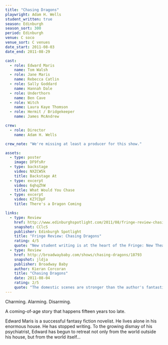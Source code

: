 ```yaml
---
title: "Chasing Dragons"
playwright: Adam H. Wells
student_written: true
season: Edinburgh
season_sort: 300
period: Edinburgh
venue: C soco
venue_sort: C venues
date_start: 2011-08-03
date_end: 2011-08-29

cast:
  - role: Edward Maris
    name: Tom Walsh
  - role: Jane Maris
    name: Rebecca Catlin
  - role: Sally Goddard
    name: Hannah Dale
  - role: Underthorn
    name: Ben Cave
  - role: Witch
    name: Laura Kaye Thomson
  - role: Hermit / Bridgekeeper
    name: James McAndrew

crew:
  - role: Director
    name: Adam H. Wells

crew_note: "We're missing at least a producer for this show."

assets:
  - type: poster
    image: DF9fsRr
  - type: backstage
    video: NXZCW5k
    title: Backstage At
  - type: excerpt
    video: 6qhqZhW
    title: What Would You Chase
  - type: excerpt
    video: KZ7CDpF
    title: There's a Dragon Coming

links:
  - type: Review
    href: http://www.edinburghspotlight.com/2011/08/fringe-review-chasing-dragons/
    snapshot: CClcS
    publisher: Edinburgh Spotlight
    title: "Fringe Review: Chasing Dragons"
    rating: 4/5
    quote: "New student writing is at the heart of the Fringe: New Theatre help keep this heart beating with a gripping and satisfyingly complete piece of theatre which shows emerging young talent is anything but a fantasy."
  - type: Review
    href: http://broadwaybaby.com/shows/chasing-dragons/18793
    snapshot: jldja
    publisher: Broadway Baby
    author: Kieran Corcoran
    title: "Chasing Dragons"
    date: 2011-08-04
    rating: 2/5
    quote: "The domestic scenes are stronger than the author's fantastical hallucinations, managing to sculpt a functional and believable dynamic."
---
```

Charming. Alarming. Disarming.

A coming-of-age story that happens fifteen years too late.

Edward Maris is a successful fantasy fiction novelist. He lives alone in his enormous house. He has stopped writing. To the growing dismay of his psychiatrist, Edward has begun to retreat not only from the world outside his house, but from the world itself...
